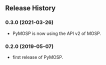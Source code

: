 ## Release History

### 0.3.0 (2021-03-26)

* PyMOSP is now using the API v2 of MOSP.


### 0.2.0 (2019-05-07)

* first release of PyMOSP.

